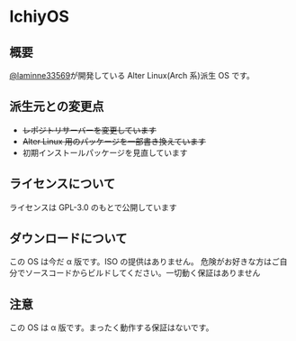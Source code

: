 # IchiyOS

## 概要

[@laminne33569](https://twitter.com/laminne33569)が開発している Alter Linux(Arch 系)派生 OS です。

## 派生元との変更点

- ~~レポジトリサーバーを変更しています~~
- ~~Alter Linux 用のパッケージを一部書き換えています~~
- 初期インストールパッケージを見直しています

## ライセンスについて

ライセンスは GPL-3.0 のもとで公開しています

## ダウンロードについて

この OS は今だ α 版です。ISO の提供はありません。
危険がお好きな方はご自分でソースコードからビルドしてください。一切動く保証はありません

## 注意

この OS は α 版です。まったく動作する保証はないです。
